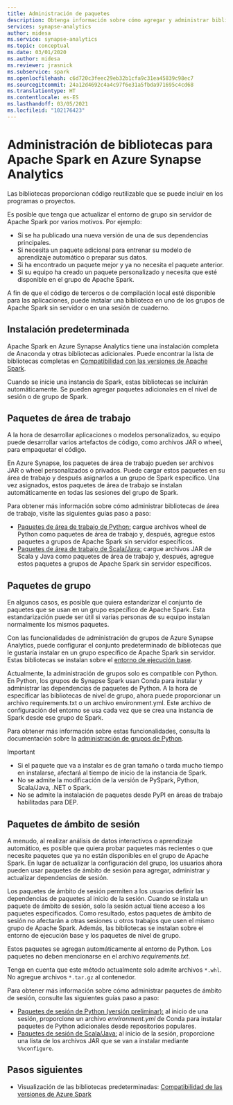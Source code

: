 ```yaml
---
title: Administración de paquetes
description: Obtenga información sobre cómo agregar y administrar bibliotecas que usa Apache Spark en Azure Synapse Analytics.
services: synapse-analytics
author: midesa
ms.service: synapse-analytics
ms.topic: conceptual
ms.date: 03/01/2020
ms.author: midesa
ms.reviewer: jrasnick
ms.subservice: spark
ms.openlocfilehash: c6d720c3feec29eb32b1cfa9c31ea45839c98ec7
ms.sourcegitcommit: 24a12d4692c4a4c97f6e31a5fbda971695c4cd68
ms.translationtype: HT
ms.contentlocale: es-ES
ms.lasthandoff: 03/05/2021
ms.locfileid: "102176423"
---
```

# <a name="manage-libraries-for-apache-spark-in-azure-synapse-analytics"></a>Administración de bibliotecas para Apache Spark en Azure Synapse Analytics
Las bibliotecas proporcionan código reutilizable que se puede incluir en los programas o proyectos. 

Es posible que tenga que actualizar el entorno de grupo sin servidor de Apache Spark por varios motivos. Por ejemplo:
- Si se ha publicado una nueva versión de una de sus dependencias principales.
- Si necesita un paquete adicional para entrenar su modelo de aprendizaje automático o preparar sus datos.
- Si ha encontrado un paquete mejor y ya no necesita el paquete anterior.
- Si su equipo ha creado un paquete personalizado y necesita que esté disponible en el grupo de Apache Spark.

A fin de que el código de terceros o de compilación local esté disponible para las aplicaciones, puede instalar una biblioteca en uno de los grupos de Apache Spark sin servidor o en una sesión de cuaderno.
  
## <a name="default-installation"></a>Instalación predeterminada
Apache Spark en Azure Synapse Analytics tiene una instalación completa de Anaconda y otras bibliotecas adicionales. Puede encontrar la lista de bibliotecas completas en [Compatibilidad con las versiones de Apache Spark](apache-spark-version-support.md). 

Cuando se inicie una instancia de Spark, estas bibliotecas se incluirán automáticamente. Se pueden agregar paquetes adicionales en el nivel de sesión o de grupo de Spark.

## <a name="workspace-packages"></a>Paquetes de área de trabajo
A la hora de desarrollar aplicaciones o modelos personalizados, su equipo puede desarrollar varios artefactos de código, como archivos JAR o wheel, para empaquetar el código. 

En Azure Synapse, los paquetes de área de trabajo pueden ser archivos JAR o wheel personalizados o privados. Puede cargar estos paquetes en su área de trabajo y después asignarlos a un grupo de Spark específico. Una vez asignados, estos paquetes de área de trabajo se instalan automáticamente en todas las sesiones del grupo de Spark.

Para obtener más información sobre cómo administrar bibliotecas de área de trabajo, visite las siguientes guías paso a paso:

- [Paquetes de área de trabajo de Python:](./apache-spark-manage-python-packages.md#install-wheel-files) cargue archivos wheel de Python como paquetes de área de trabajo y, después, agregue estos paquetes a grupos de Apache Spark sin servidor específicos.
- [Paquetes de área de trabajo de Scala/Java:](./apache-spark-manage-scala-packages.md#workspace-packages) cargue archivos JAR de Scala y Java como paquetes de área de trabajo y, después, agregue estos paquetes a grupos de Apache Spark sin servidor específicos.

## <a name="pool-packages"></a>Paquetes de grupo
En algunos casos, es posible que quiera estandarizar el conjunto de paquetes que se usan en un grupo específico de Apache Spark. Esta estandarización puede ser útil si varias personas de su equipo instalan normalmente los mismos paquetes. 

Con las funcionalidades de administración de grupos de Azure Synapse Analytics, puede configurar el conjunto predeterminado de bibliotecas que le gustaría instalar en un grupo específico de Apache Spark sin servidor. Estas bibliotecas se instalan sobre el [entorno de ejecución base](./apache-spark-version-support.md). 

Actualmente, la administración de grupos solo es compatible con Python. En Python, los grupos de Synapse Spark usan Conda para instalar y administrar las dependencias de paquetes de Python. A la hora de especificar las bibliotecas de nivel de grupo, ahora puede proporcionar un archivo requirements.txt o un archivo environment.yml. Este archivo de configuración del entorno se usa cada vez que se crea una instancia de Spark desde ese grupo de Spark. 

Para obtener más información sobre estas funcionalidades, consulta la documentación sobre la [administración de grupos de Python](./apache-spark-manage-python-packages.md#pool-libraries).

> [!IMPORTANT]
> - Si el paquete que va a instalar es de gran tamaño o tarda mucho tiempo en instalarse, afectará al tiempo de inicio de la instancia de Spark.
> - No se admite la modificación de la versión de PySpark, Python, Scala/Java, .NET o Spark.
> - No se admite la instalación de paquetes desde PyPI en áreas de trabajo habilitadas para DEP.

## <a name="session-scoped-packages"></a>Paquetes de ámbito de sesión
A menudo, al realizar análisis de datos interactivos o aprendizaje automático, es posible que quiera probar paquetes más recientes o que necesite paquetes que ya no están disponibles en el grupo de Apache Spark. En lugar de actualizar la configuración del grupo, los usuarios ahora pueden usar paquetes de ámbito de sesión para agregar, administrar y actualizar dependencias de sesión.

Los paquetes de ámbito de sesión permiten a los usuarios definir las dependencias de paquetes al inicio de la sesión. Cuando se instala un paquete de ámbito de sesión, solo la sesión actual tiene acceso a los paquetes especificados. Como resultado, estos paquetes de ámbito de sesión no afectarán a otras sesiones u otros trabajos que usen el mismo grupo de Apache Spark. Además, las bibliotecas se instalan sobre el entorno de ejecución base y los paquetes de nivel de grupo. 

Estos paquetes se agregan automáticamente al entorno de Python. Los paquetes no deben mencionarse en el archivo *requirements.txt*.

Tenga en cuenta que este método actualmente solo admite archivos `*.whl`. No agregue archivos `*.tar.gz` al contenedor.

Para obtener más información sobre cómo administrar paquetes de ámbito de sesión, consulte las siguientes guías paso a paso:

- [Paquetes de sesión de Python (versión preliminar):](./apache-spark-manage-python-packages.md) al inicio de una sesión, proporcione un archivo *environment.yml* de Conda para instalar paquetes de Python adicionales desde repositorios populares. 
- [Paquetes de sesión de Scala/Java:](./apache-spark-manage-scala-packages.md) al inicio de la sesión, proporcione una lista de los archivos JAR que se van a instalar mediante `%%configure`.

## <a name="next-steps"></a>Pasos siguientes
- Visualización de las bibliotecas predeterminadas: [Compatibilidad de las versiones de Azure Spark](apache-spark-version-support.md)
